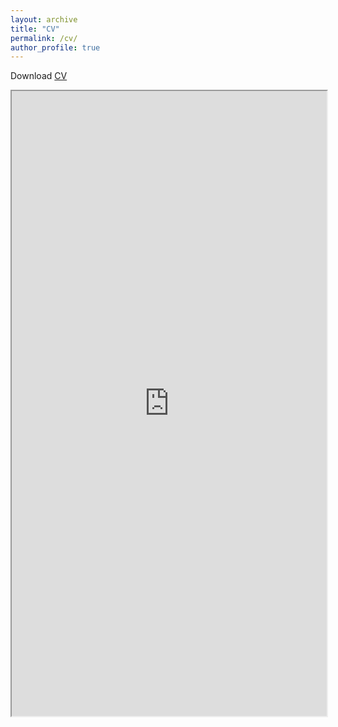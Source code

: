```yaml
---
layout: archive
title: "CV"
permalink: /cv/
author_profile: true
---
```


Download <a href="https://lisathalheimer.github.io/files" target="_blank">CV</a>

<html><iframe width="100%" height="1000" src="https://github.com/lisathalheimer/lisathalheimer.github.io/files/CV_Thalheimer_Lisa.pdf "></iframe>
